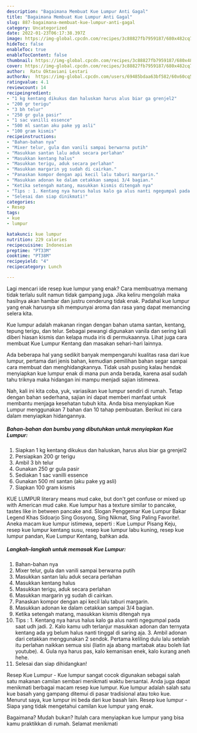 ```yaml
---
description: "Bagaimana Membuat Kue Lumpur Anti Gagal"
title: "Bagaimana Membuat Kue Lumpur Anti Gagal"
slug: 887-bagaimana-membuat-kue-lumpur-anti-gagal
category: Uncategorized
date: 2022-01-23T06:17:38.397Z
image: https://img-global.cpcdn.com/recipes/3c88827fb7959187/680x482cq70/kue-lumpur-foto-resep-utama.jpg
hideToc: false
enableToc: true
enableTocContent: false
thumbnail: https://img-global.cpcdn.com/recipes/3c88827fb7959187/680x482cq70/kue-lumpur-foto-resep-utama.jpg
cover: https://img-global.cpcdn.com/recipes/3c88827fb7959187/680x482cq70/kue-lumpur-foto-resep-utama.jpg
author:  Ratu Oktaviani Lestari
authorAv:  https://img-global.cpcdn.com/users/69485bdaa63bf582/60x60cq50/avatar.jpg
ratingvalue: 4.1
reviewcount: 14
recipeingredient:
- "1 kg kentang dikukus dan haluskan harus alus biar ga grenjel2"
- "200 gr terigu"
- "3 bh telur"
- "250 gr gula pasir"
- "1 sac vanilli essence"
- "500 ml santan aku pake yg asli"
- "100 gram kismis"
recipeinstructions:
- "Bahan-bahan nya"
- "Mixer telur, gula dan vanili sampai berwarna putih"
- "Masukkan santan lalu aduk secara perlahan"
- "Masukkan kentang halus"
- "Masukkan terigu, aduk secara perlahan"
- "Masukkan margarin yg sudah di cairkan."
- "Panaskan kompor dengan api kecil lalu taburi margarin."
- "Masukkan adonan ke dalam cetakkan sampai 3/4 bagian."
- "Ketika setengah matang, masukkan kismis ditengah nya"
- "Tips : 1. Kentang nya harus halus kalo ga alus nanti ngegumpal pada saat udh jadi. 2. Kalo kamu udh terlanjur masukkan adonan dan ternyata kentang ada yg belum halus nanti tinggal di saring aja. 3. Ambil adonan dari cetakkan menggunakan 2 sendok. Pertama keliling dulu lalu setelah itu perlahan naikkan semua sisi (liatin aja abang martabak atau boleh liat youtube). 4. Gula nya harus pas, kalo kemanisan enek, kalo kurang aneh hehe."
- "Selesai dan siap dinikmati!"
categories:
- Resep
tags:
- kue
- lumpur

katakunci: kue lumpur 
nutrition: 229 calories
recipecuisine: Indonesian
preptime: "PT33M"
cooktime: "PT38M"
recipeyield: "4"
recipecategory: Lunch

---
```



Lagi mencari ide resep kue lumpur yang enak? Cara membuatnya memang tidak terlalu sulit namun tidak gampang juga. Jika keliru mengolah maka hasilnya akan hambar dan justru cenderung tidak enak. Padahal kue lumpur yang enak harusnya sih mempunyai aroma dan rasa yang dapat memancing selera kita.


Kue lumpur adalah makanan ringan dengan bahan utama santan, kentang, tepung terigu, dan telur. Sebagai pewangi digunakan vanila dan sering kali diberi hiasan kismis dan kelapa muda iris di permukaannya. Lihat juga cara membuat Kue Lumpur Kentang dan masakan sehari-hari lainnya.

Ada beberapa hal yang sedikit banyak mempengaruhi kualitas rasa dari kue lumpur, pertama dari jenis bahan, kemudian pemilihan bahan segar sampai cara membuat dan menghidangkannya. Tidak usah pusing kalau hendak menyiapkan kue lumpur enak di mana pun anda berada, karena asal sudah tahu triknya maka hidangan ini mampu menjadi sajian istimewa.


Nah, kali ini kita coba, yuk, variasikan kue lumpur sendiri di rumah. Tetap dengan bahan sederhana, sajian ini dapat memberi manfaat untuk membantu menjaga kesehatan tubuh kita. Anda bisa menyiapkan Kue Lumpur menggunakan 7 bahan dan 10 tahap pembuatan. Berikut ini cara dalam menyiapkan hidangannya.

<!--inarticleads1-->

##### Bahan-bahan dan bumbu yang dibutuhkan untuk menyiapkan Kue Lumpur:

1. Siapkan 1 kg kentang dikukus dan haluskan, harus alus biar ga grenjel2
1. Persiapkan 200 gr terigu
1. Ambil 3 bh telur
1. Gunakan 250 gr gula pasir
1. Sediakan 1 sac vanilli essence
1. Gunakan 500 ml santan (aku pake yg asli)
1. Siapkan 100 gram kismis


KUE LUMPUR literary means mud cake, but don&#39;t get confuse or mixed up with American mud cake. Kue lumpur has a texture similar to pancake, tastes like in between pancake and. Slogan Penggemar Kue Lumpur Bakar Legend Khas Sidoarjo Sing Gosyong, Sing Nikmat, Sing Paling Favorite!. Aneka macam kue lumpur istimewa, seperti : Kue Lumpur Pisang Keju, resep kue lumpur kentang susu, resep kue lumpur labu kuning, resep kue lumpur pandan, Kue Lumpur Kentang, bahkan ada. 

<!--inarticleads2-->

##### Langkah-langkah untuk memasak Kue Lumpur:

1. Bahan-bahan nya
1. Mixer telur, gula dan vanili sampai berwarna putih
1. Masukkan santan lalu aduk secara perlahan
1. Masukkan kentang halus
1. Masukkan terigu, aduk secara perlahan
1. Masukkan margarin yg sudah di cairkan.
1. Panaskan kompor dengan api kecil lalu taburi margarin.
1. Masukkan adonan ke dalam cetakkan sampai 3/4 bagian.
1. Ketika setengah matang, masukkan kismis ditengah nya
1. Tips : 1. Kentang nya harus halus kalo ga alus nanti ngegumpal pada saat udh jadi. 2. Kalo kamu udh terlanjur masukkan adonan dan ternyata kentang ada yg belum halus nanti tinggal di saring aja. 3. Ambil adonan dari cetakkan menggunakan 2 sendok. Pertama keliling dulu lalu setelah itu perlahan naikkan semua sisi (liatin aja abang martabak atau boleh liat youtube). 4. Gula nya harus pas, kalo kemanisan enek, kalo kurang aneh hehe.
1. Selesai dan siap dihidangkan!

Resep Kue Lumpur - Kue lumpur sangat cocok digunakan sebagai salah satu makanan camilan sembari menikmati waktu bersantai. Anda juga dapat menikmati berbagai macam resep kue lumpur. Kue lumpur adalah salah satu kue basah yang gampang ditemui di pasar tradisional atau toko kue. Menurut saya, kue lumpur ini beda dari kue basah lain. Resep kue lumpur - Siapa yang tidak mengetahui camilan kue lumpur yang enak. 

Bagaimana? Mudah bukan? Itulah cara menyiapkan kue lumpur yang bisa kamu praktikkan di rumah. Selamat menikmati

